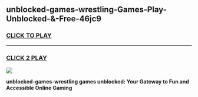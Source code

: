 
## unblocked-games-wrestling-Games-Play-Unblocked-&-Free-46jc9
<h3>
<a href="https://premium76.site?title=unblocked-games-wrestling&ref=24A">CLICK TO PLAY</a></h3>
<hr>

<h3>
<a href="https://premium76.site?title=unblocked-games-wrestling&ref=24A">CLICK 2 PLAY</a>
  
</h3>

<a href="https://premium76.site?title=unblocked-games-wrestling&ref=24A"><img src="https://clearcache.store/games.png"></a>


**unblocked-games-wrestling games unblocked: Your Gateway to Fun and Accessible Online Gaming**
